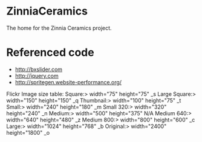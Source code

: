 # ZinniaCeramics
The home for the Zinnia Ceramics project.

# Referenced code
- http://bxslider.com
- http://jquery.com
- http://spritegen.website-performance.org/
 
Flickr Image size table:
Square:> width="75" height="75" _s
Large Square:> width="150" height="150" _q
Thumbnail:> width="100" height="75" _t
Small:> width="240" height="180" _m
Small 320:> width="320" height="240" _n
Medium:> width="500" height="375" N/A
Medium 640:> width="640" height="480" _z
Medium 800:> width="800" height="600" _c
Large:> width="1024" height="768" _b
Original:> width="2400" height="1800" _o
